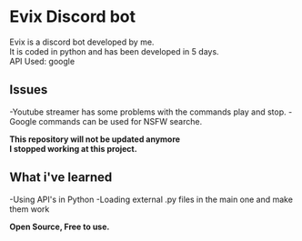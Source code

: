 # Evix Discord bot
Evix is a discord bot developed by me.  
It is coded in python and has been developed in 5 days.  
API Used: google  

## Issues  
-Youtube streamer has some problems with the commands play and stop.
-Google commands can be used for NSFW searche.
  
**This repository will not be updated anymore  
I stopped working at this project.**  

## What i've learned    
-Using API's in Python
-Loading external .py files in the main one and make them work  

**Open Source, Free to use.**



